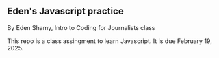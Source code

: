 ## Eden's Javascript practice

By Eden Shamy, Intro to Coding for Journalists class

This repo is a class assingment to learn Javascript. It is due February 19, 2025.